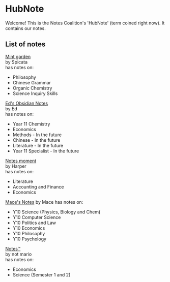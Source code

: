 # HubNote

Welcome! This is the Notes Coalition's 'HubNote' (term coined right now). It contains our notes.

## List of notes

[Mint garden](https://mint-garden.netlify.app/)  
by Spicata  
has notes on:  
- Philosophy
- Chinese Grammar
- Organic Chemistry
- Science Inquiry Skills

[Ed's Obsidian Notes](https://edsobsidiannotes.netlify.app/)  
by Ed  
has notes on:  
- Year 11 Chemistry
- Economics
- Methods - In the future
- Chinese - In the future
- Literature - In the future
- Year 11 Specialist - In the future

[Notes moment](https://harperb160.wixsite.com/notes-moment)  
by Harper  
has notes on:  
- Literature
- Accounting and Finance
- Economics

[Mace's Notes](https://macesnotes.netlify.app/)
by Mace
has notes on:
- Y10 Science (Physics, Biology and Chem)
- Y10 Computer Science
- Y10 Politics and Law
- Y10 Economics
- Y10 Philosophy
- Y10 Psychology

[Notes™](https://notes.notmario.net/)  
by not mario  
has notes on:  
- Economics
- Science (Semester 1 and 2)
